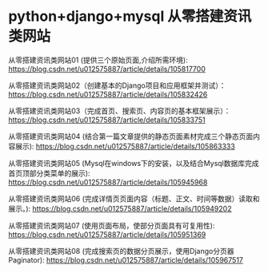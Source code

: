 # python+django+mysql 从零搭建资讯类网站


从零搭建资讯类网站01 (提供三个原始页面,介绍所需环境):
https://blog.csdn.net/u012575887/article/details/105817700

从零搭建资讯类网站02（创建基本的Django项目和应用框架并测试）：
https://blog.csdn.net/u012575887/article/details/105832426

从零搭建资讯类网站03（完成首页、搜索页、内容页的基本框架展示）：
https://blog.csdn.net/u012575887/article/details/105833751

从零搭建资讯类网站04 (结合第一篇文章提供的静态页面素材完成三个静态页面内容展示):
https://blog.csdn.net/u012575887/article/details/105863333

从零搭建资讯类网站05 (Mysql在windows下的安装，以及结合Mysql数据库完成首页顶部分类菜单的展示):
https://blog.csdn.net/u012575887/article/details/105945968

从零搭建资讯类网站06 (完成详情页页面内容（标题、正文、时间等数据）读取和展示。):
https://blog.csdn.net/u012575887/article/details/105949202

从零搭建资讯类网站07 (使用页面布局，使部分页面具有可复用性):
https://blog.csdn.net/u012575887/article/details/105951369

从零搭建资讯类网站08 (完成搜索页的数据分页展示，使用Django分页器Paginator):
https://blog.csdn.net/u012575887/article/details/105967517